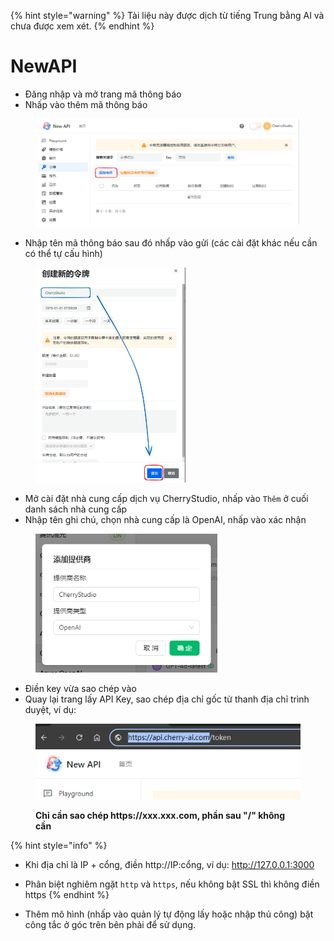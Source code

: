 
{% hint style="warning" %}
Tài liệu này được dịch từ tiếng Trung bằng AI và chưa được xem xét.
{% endhint %}

# NewAPI

* Đăng nhập và mở trang mã thông báo
* Nhấp vào thêm mã thông báo

<figure><img src="../../../.gitbook/assets/image (28).png" alt=""><figcaption></figcaption></figure>

* Nhập tên mã thông báo sau đó nhấp vào gửi (các cài đặt khác nếu cần có thể tự cấu hình)

<figure><img src="../../../.gitbook/assets/image (29).png" alt="" width="240"><figcaption></figcaption></figure>

* Mở cài đặt nhà cung cấp dịch vụ CherryStudio, nhấp vào `Thêm` ở cuối danh sách nhà cung cấp
* Nhập tên ghi chú, chọn nhà cung cấp là OpenAI, nhấp vào xác nhận

<figure><img src="../../../.gitbook/assets/image (25).png" alt="" width="291"><figcaption></figcaption></figure>

* Điền key vừa sao chép vào
* Quay lại trang lấy API Key, sao chép địa chỉ gốc từ thanh địa chỉ trình duyệt, ví dụ:

<figure><img src="../../../.gitbook/assets/image (30).png" alt=""><figcaption><p><strong>Chỉ cần sao chép https://xxx.xxx.com, phần sau "/" không cần</strong></p></figcaption></figure>

{% hint style="info" %}
* Khi địa chỉ là IP + cổng, điền http://IP:cổng, ví dụ: http://127.0.0.1:3000
* Phân biệt nghiêm ngặt `http` và `https`, nếu không bật SSL thì không điền https
{% endhint %}

* Thêm mô hình (nhấp vào quản lý tự động lấy hoặc nhập thủ công) bật công tắc ở góc trên bên phải để sử dụng.